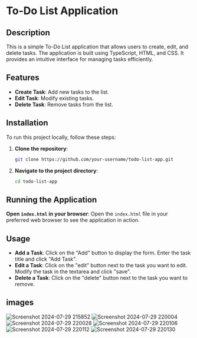 # To-Do List Application

## Description

This is a simple To-Do List application that allows users to create, edit, and delete tasks. The application is built using TypeScript, HTML, and CSS. It provides an intuitive interface for managing tasks efficiently.

## Features

- **Create Task**: Add new tasks to the list.
- **Edit Task**: Modify existing tasks.
- **Delete Task**: Remove tasks from the list.

## Installation

To run this project locally, follow these steps:

1. **Clone the repository**:
    ```bash
    git clone https://github.com/your-username/todo-list-app.git
    ```
2. **Navigate to the project directory**:
    ```bash
    cd todo-list-app
    ```

## Running the Application


 **Open `index.html` in your browser**:
    Open the `index.html` file in your preferred web browser to see the application in action.

## Usage

- **Add a Task**: Click on the "Add" button to display the form. Enter the task title and click "Add Task".
- **Edit a Task**: Click on the "edit" button next to the task you want to edit. Modify the task in the textarea and click "save".
- **Delete a Task**: Click on the "delete" button next to the task you want to remove.
## images
![Screenshot 2024-07-29 215852](https://github.com/user-attachments/assets/5b23b79f-3c21-4e68-9ed5-57dc1cc9f335)
![Screenshot 2024-07-29 220004](https://github.com/user-attachments/assets/4a28431c-8864-4a18-989a-f38f3d36f4c9)
![Screenshot 2024-07-29 220028](https://github.com/user-attachments/assets/7d7993d5-51a5-4d5b-bf28-6c2548726441)
![Screenshot 2024-07-29 220106](https://github.com/user-attachments/assets/fe68c319-e97b-40dc-acb3-6011e7bdc5f5)
![Screenshot 2024-07-29 220112](https://github.com/user-attachments/assets/11504c5c-6a9e-4472-a205-0b520ec64a73)
![Screenshot 2024-07-29 220130](https://github.com/user-attachments/assets/246ac76f-bb7e-4a85-bab2-76a07d9efa14)



